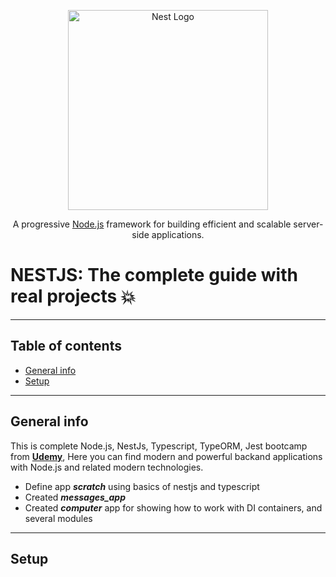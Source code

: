 <p align="center">
  <a href="http://nestjs.com/" target="blank"><img src="https://nestjs.com/img/logo_text.svg" width="320" alt="Nest Logo" /></a>
</p>

[circleci-image]: https://img.shields.io/circleci/build/github/nestjs/nest/master?token=abc123def456
[circleci-url]: https://circleci.com/gh/nestjs/nest

  <p align="center">A progressive <a href="http://nodejs.org" target="_blank">Node.js</a> framework for building efficient and scalable server-side applications.</p>

# NESTJS: The complete guide with real projects 💥

---

## Table of contents
* [General info](#general-info)
* [Setup](#setup)

---

## General info
This is complete Node.js, NestJs, Typescript, TypeORM, Jest bootcamp from **[Udemy](https://www.udemy.com/course/nestjs-the-complete-developers-guide/)**,
Here you can find modern and powerful backand applications with Node.js and related modern technologies.
* Define app **_scratch_** using basics of nestjs and typescript
* Created **_messages_app_** 
* Created **_computer_** app for showing how to work with DI containers, and several modules



---

## Setup

